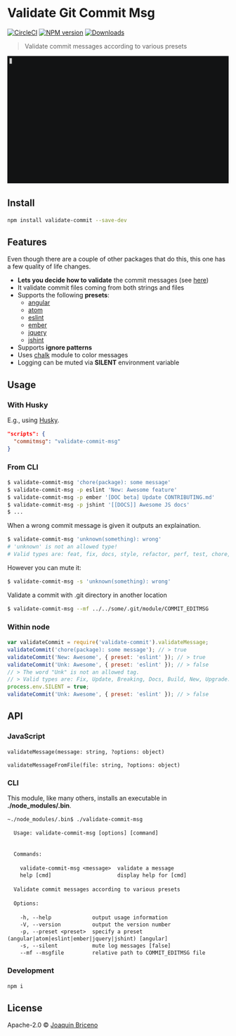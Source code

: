 # Validate Git Commit Msg

[![CircleCI](https://circleci.com/gh/Joaquin6/validate-git-commit-msg/tree/master.svg?style=svg)](https://circleci.com/gh/Joaquin6/validate-git-commit-msg/tree/master)
[![NPM version][npm-image]][npm-url]
[![Downloads][download-badge]][npm-url]

> Validate commit messages according to various presets

<p align="center">
  <img src="./example.gif">
</p>

## Install

```sh
npm install validate-commit --save-dev
```

## Features

Even though there are a couple of other packages that do this, this one has a few quality of life changes.

- **Lets you decide how to validate** the commit messages (see [here](#usage))
- It validate commit files coming from both strings and files
- Supports the following **presets**:
  + [angular](./conventions/angular.md)
  + [atom](./conventions/atom.md)
  + [eslint](./conventions/eslint.md)
  + [ember](./conventions/ember.md)
  + [jquery](./conventions/jquery.md)
  + [jshint](./conventions/jshint.md)
- Supports **ignore patterns**
- Uses [chalk][chalk-url] module to color messages
- Logging can be muted via **SILENT** environment variable

## Usage

### With Husky

E.g., using [Husky][husky-url].

```json
"scripts": {
  "commitmsg": "validate-commit-msg"
}
```

### From CLI

```bash
$ validate-commit-msg 'chore(package): some message'
$ validate-commit-msg -p eslint 'New: Awesome feature'
$ validate-commit-msg -p ember '[DOC beta] Update CONTRIBUTING.md'
$ validate-commit-msg -p jshint '[[DOCS]] Awesome JS docs'
$ ...
```

When a wrong commit message is given it outputs an explaination.

```bash
$ validate-commit-msg 'unknown(something): wrong'
# 'unknown' is not an allowed type!
# Valid types are: feat, fix, docs, style, refactor, perf, test, chore, revert
```

However you can mute it:

```bash
$ validate-commit-msg -s 'unknown(something): wrong'
```


Validate a commit with .git directory in another location

```bash
$ validate-commit-msg --mf ../../some/.git/module/COMMIT_EDITMSG
```


### Within node

```javascript
var validateCommit = require('validate-commit').validateMessage;
validateCommit('chore(package): some message'); // > true
validateCommit('New: Awesome', { preset: 'eslint' }); // > true
validateCommit('Unk: Awesome', { preset: 'eslint' }); // > false
// > The word "Unk" is not an allowed tag.
// > Valid types are: Fix, Update, Breaking, Docs, Build, New, Upgrade.
process.env.SILENT = true;
validateCommit('Unk: Awesome', { preset: 'eslint' }); // > false
```


## API

### JavaScript

```
validateMessage(message: string, ?options: object)
```

```
validateMessageFromFile(file: string, ?options: object)
```

### CLI

This module, like many others, installs an executable in **./node_modules/.bin**.

```bash
~./node_modules/.bin$ ./validate-commit-msg
```

```
  Usage: validate-commit-msg [options] [command]


  Commands:

    validate-commit-msg <message>  validate a message
    help [cmd]                     display help for [cmd]

  Validate commit messages according to various presets

  Options:

    -h, --help             output usage information
    -V, --version          output the version number
    -p, --preset <preset>  specify a preset (angular|atom|eslint|ember|jquery|jshint) [angular]
    -s, --silent           mute log messages [false]
    --mf --msgfile         relative path to COMMIT_EDITMSG file
```

### Development

`npm i`

## License

Apache-2.0 © [Joaquin Briceno](http://github.com/joaquin6)

[npm-url]: https://npmjs.org/package/validate-commit
[npm-image]: https://img.shields.io/npm/v/validate-commit.svg?style=flat-square

[download-badge]: http://img.shields.io/npm/dm/validate-commit.svg?style=flat-square

[chalk-url]: https://www.npmjs.com/package/chalk
[husky-url]: https://www.npmjs.com/package/husky
